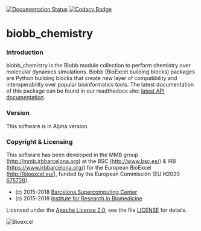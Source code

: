 [![Documentation Status](https://readthedocs.org/projects/biobb-chemistry/badge/?version=latest)](https://biobb-chemistry.readthedocs.io/en/latest/?badge=latest)
[![Codacy Badge](https://api.codacy.com/project/badge/Grade/159c05eeeb094019b4ef0b4ab000d566)](https://www.codacy.com/app/andriopau/biobb_chemistry?utm_source=github.com&amp;utm_medium=referral&amp;utm_content=bioexcel/biobb_chemistry&amp;utm_campaign=Badge_Grade)

# biobb_chemistry

### Introduction
biobb_chemistry is the Biobb module collection to perform chemistry over molecular dynamics simulations.
Biobb (BioExcel building blocks) packages are Python building blocks that
create new layer of compatibility and interoperability over popular
bioinformatics tools.
The latest documentation of this package can be found in our readthedocs site:
[latest API documentation](http://biobb_chemistry.readthedocs.io/en/latest/).

### Version
This software is in Alpha version.

### Copyright & Licensing
This software has been developed in the MMB group (http://mmb.irbbarcelona.org) at the
BSC (http://www.bsc.es/) & IRB (https://www.irbbarcelona.org/) for the European BioExcel (http://bioexcel.eu/), funded by the European Commission
(EU H2020 [675728](http://cordis.europa.eu/projects/675728)).

* (c) 2015-2018 [Barcelona Supercomputing Center](https://www.bsc.es/)
* (c) 2015-2018 [Institute for Research in Biomedicine](https://www.irbbarcelona.org/)

Licensed under the
[Apache License 2.0](https://www.apache.org/licenses/LICENSE-2.0), see the file
[LICENSE](LICENSE) for details.

![](biobb_chemistry/docs/source/_static/bioexcel_logo.png "Bioexcel")
